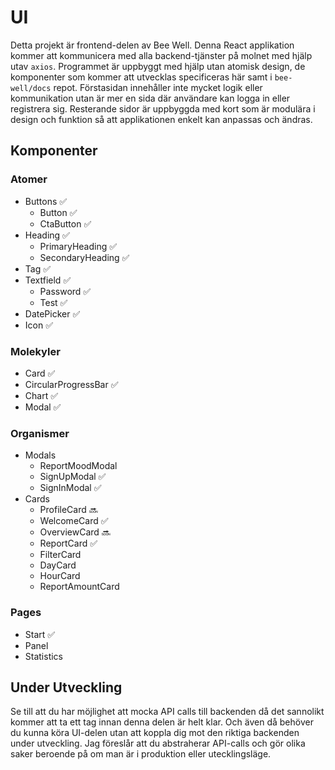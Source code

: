 # UI
Detta projekt är frontend-delen av Bee Well. Denna React applikation kommer att kommunicera med alla backend-tjänster på molnet med hjälp utav `axios`. Programmet är uppbyggt med hjälp utan atomisk design, de komponenter som kommer att utvecklas specificeras här samt i `bee-well/docs` repot. Förstasidan innehåller inte mycket logik eller kommunikation utan är mer en sida där användare kan logga in eller registrera sig. Resterande sidor är uppbyggda med kort som är modulära i design och funktion så att applikationen enkelt kan anpassas och ändras. 
## Komponenter
### Atomer
* Buttons ✅
  * Button ✅
  * CtaButton ✅
* Heading ✅
  * PrimaryHeading ✅
  * SecondaryHeading ✅
* Tag ✅
* Textfield ✅
  * Password ✅
  * Test ✅
* DatePicker ✅
* Icon ✅
### Molekyler
* Card ✅
* CircularProgressBar ✅
* Chart ✅
* Modal ✅
### Organismer
* Modals
  * ReportMoodModal
  * SignUpModal ✅
  * SignInModal ✅
* Cards
  * ProfileCard 🔜
  * WelcomeCard ✅
  * OverviewCard 🔜
  * ReportCard ✅
  * FilterCard
  * DayCard
  * HourCard
  * ReportAmountCard
### Pages
* Start ✅
* Panel
* Statistics

## Under Utveckling
Se till att du har möjlighet att mocka API calls till backenden då det sannolikt kommer att ta ett tag innan denna delen är helt klar. Och även då behöver du kunna köra UI-delen utan att koppla dig mot den riktiga backenden under utveckling. Jag föreslår att du abstraherar API-calls och gör olika saker beroende på om man är i produktion eller utecklingsläge.
